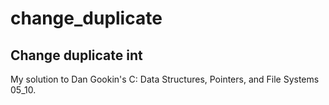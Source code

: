 # change_duplicate
Change duplicate int
---
My solution to Dan Gookin's C: Data Structures, Pointers, and File Systems 05_10.
 
